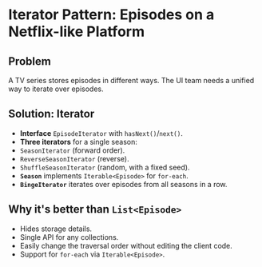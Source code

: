 # Iterator Pattern: Episodes on a Netflix-like Platform

## Problem
A TV series stores episodes in different ways. The UI team needs a unified way to iterate over episodes.

## Solution: Iterator
- **Interface** `EpisodeIterator` with `hasNext()`/`next()`.
- **Three iterators** for a single season:
- `SeasonIterator` (forward order).
- `ReverseSeasonIterator` (reverse).
- `ShuffleSeasonIterator` (random, with a fixed seed).
- **`Season`** implements `Iterable<Episode>` for `for-each`.
- **`BingeIterator`** iterates over episodes from all seasons in a row.

## Why it's better than `List<Episode>`
- Hides storage details.
- Single API for any collections.
- Easily change the traversal order without editing the client code.
- Support for `for-each` via `Iterable<Episode>`.
